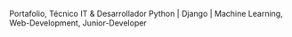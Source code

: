 Portafolio, Técnico IT & Desarrollador Python | Django | Machine Learning, 
Web-Development, Junior-Developer

